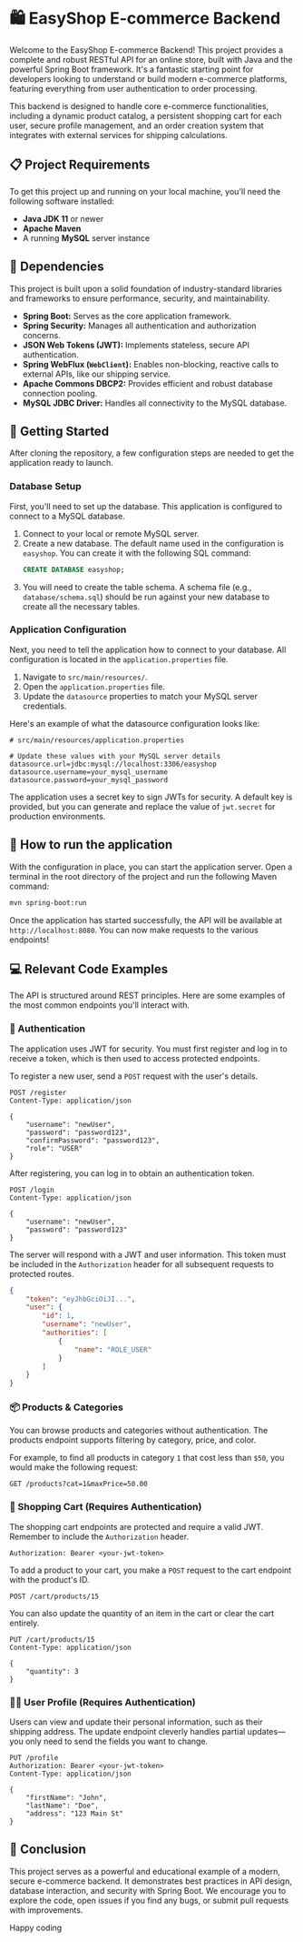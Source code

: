 # 🛍️ EasyShop E-commerce Backend

Welcome to the EasyShop E-commerce Backend! This project provides a complete and robust RESTful API for an online store, built with Java and the powerful Spring Boot framework. It's a fantastic starting point for developers looking to understand or build modern e-commerce platforms, featuring everything from user authentication to order processing.

This backend is designed to handle core e-commerce functionalities, including a dynamic product catalog, a persistent shopping cart for each user, secure profile management, and an order creation system that integrates with external services for shipping calculations.

## 📋 Project Requirements

To get this project up and running on your local machine, you'll need the following software installed:

*   **Java JDK 11** or newer
*   **Apache Maven**
*   A running **MySQL** server instance

## 🧱 Dependencies

This project is built upon a solid foundation of industry-standard libraries and frameworks to ensure performance, security, and maintainability.

*   **Spring Boot:** Serves as the core application framework.
*   **Spring Security:** Manages all authentication and authorization concerns.
*   **JSON Web Tokens (JWT):** Implements stateless, secure API authentication.
*   **Spring WebFlux (`WebClient`):** Enables non-blocking, reactive calls to external APIs, like our shipping service.
*   **Apache Commons DBCP2:** Provides efficient and robust database connection pooling.
*   **MySQL JDBC Driver:** Handles all connectivity to the MySQL database.

## 🚀 Getting Started

After cloning the repository, a few configuration steps are needed to get the application ready to launch.

### Database Setup

First, you'll need to set up the database. This application is configured to connect to a MySQL database.

1.  Connect to your local or remote MySQL server.
2.  Create a new database. The default name used in the configuration is `easyshop`. You can create it with the following SQL command:
    ```sql
    CREATE DATABASE easyshop;
    ```
3.  You will need to create the table schema. A schema file (e.g., `database/schema.sql`) should be run against your new database to create all the necessary tables.

### Application Configuration

Next, you need to tell the application how to connect to your database. All configuration is located in the `application.properties` file.

1.  Navigate to `src/main/resources/`.
2.  Open the `application.properties` file.
3.  Update the `datasource` properties to match your MySQL server credentials.

Here's an example of what the datasource configuration looks like:

```properties
# src/main/resources/application.properties

# Update these values with your MySQL server details
datasource.url=jdbc:mysql://localhost:3306/easyshop
datasource.username=your_mysql_username
datasource.password=your_mysql_password
```

The application uses a secret key to sign JWTs for security. A default key is provided, but you can generate and replace the value of `jwt.secret` for production environments.

## 🏃 How to run the application

With the configuration in place, you can start the application server. Open a terminal in the root directory of the project and run the following Maven command:

```bash
mvn spring-boot:run
```

Once the application has started successfully, the API will be available at `http://localhost:8080`. You can now make requests to the various endpoints!

## 💻 Relevant Code Examples

The API is structured around REST principles. Here are some examples of the most common endpoints you'll interact with.

### 🔑 Authentication

The application uses JWT for security. You must first register and log in to receive a token, which is then used to access protected endpoints.

To register a new user, send a `POST` request with the user's details.

```http
POST /register
Content-Type: application/json

{
    "username": "newUser",
    "password": "password123",
    "confirmPassword": "password123",
    "role": "USER"
}
```

After registering, you can log in to obtain an authentication token.

```http
POST /login
Content-Type: application/json

{
    "username": "newUser",
    "password": "password123"
}
```

The server will respond with a JWT and user information. This token must be included in the `Authorization` header for all subsequent requests to protected routes.

```json
{
    "token": "eyJhbGciOiJI...",
    "user": {
        "id": 1,
        "username": "newUser",
        "authorities": [
            {
                "name": "ROLE_USER"
            }
        ]
    }
}
```

### 📦 Products & Categories

You can browse products and categories without authentication. The products endpoint supports filtering by category, price, and color.

For example, to find all products in category `1` that cost less than `$50`, you would make the following request:

```http
GET /products?cat=1&maxPrice=50.00
```

### 🛒 Shopping Cart (Requires Authentication)

The shopping cart endpoints are protected and require a valid JWT. Remember to include the `Authorization` header.

```http
Authorization: Bearer <your-jwt-token>
```

To add a product to your cart, you make a `POST` request to the cart endpoint with the product's ID.

```http
POST /cart/products/15
```

You can also update the quantity of an item in the cart or clear the cart entirely.

```http
PUT /cart/products/15
Content-Type: application/json

{
    "quantity": 3
}
```

### 🧑‍💼 User Profile (Requires Authentication)

Users can view and update their personal information, such as their shipping address. The update endpoint cleverly handles partial updates—you only need to send the fields you want to change.

```http
PUT /profile
Authorization: Bearer <your-jwt-token>
Content-Type: application/json

{
    "firstName": "John",
    "lastName": "Doe",
    "address": "123 Main St"
}
```

## 🎉 Conclusion

This project serves as a powerful and educational example of a modern, secure e-commerce backend. It demonstrates best practices in API design, database interaction, and security with Spring Boot. We encourage you to explore the code, open issues if you find any bugs, or submit pull requests with improvements.

Happy coding